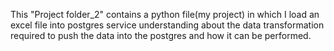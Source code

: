 This "Project folder_2" contains a python file(my project) in which I load an excel file into postgres service understanding about the data transformation required to push the data into the postgres and how it can be performed.
